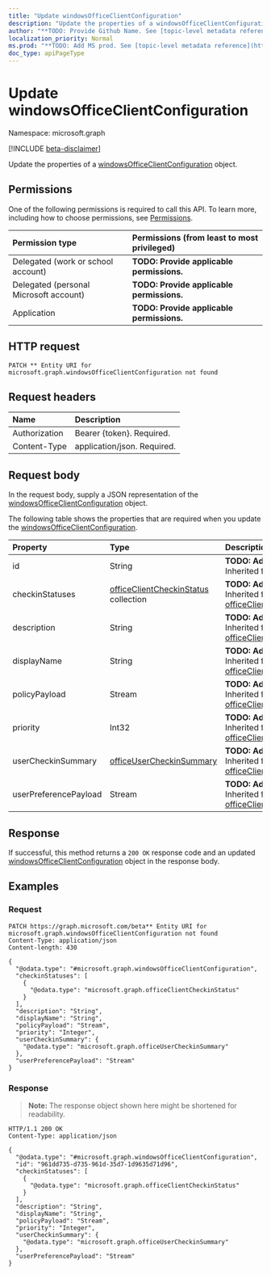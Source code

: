 ```yaml
---
title: "Update windowsOfficeClientConfiguration"
description: "Update the properties of a windowsOfficeClientConfiguration object."
author: "**TODO: Provide Github Name. See [topic-level metadata reference](https://msgo.azurewebsites.net/add/document/guidelines/metadata.html#topic-level-metadata)**"
localization_priority: Normal
ms.prod: "**TODO: Add MS prod. See [topic-level metadata reference](https://msgo.azurewebsites.net/add/document/guidelines/metadata.html#topic-level-metadata)**"
doc_type: apiPageType
---
```


# Update windowsOfficeClientConfiguration
Namespace: microsoft.graph

[!INCLUDE [beta-disclaimer](../../includes/beta-disclaimer.md)]

Update the properties of a [windowsOfficeClientConfiguration](../resources/windowsofficeclientconfiguration.md) object.

## Permissions
One of the following permissions is required to call this API. To learn more, including how to choose permissions, see [Permissions](/graph/permissions-reference).

|Permission type|Permissions (from least to most privileged)|
|:---|:---|
|Delegated (work or school account)|**TODO: Provide applicable permissions.**|
|Delegated (personal Microsoft account)|**TODO: Provide applicable permissions.**|
|Application|**TODO: Provide applicable permissions.**|

## HTTP request

<!-- {
  "blockType": "ignored"
}
-->
``` http
PATCH ** Entity URI for microsoft.graph.windowsOfficeClientConfiguration not found
```

## Request headers
|Name|Description|
|:---|:---|
|Authorization|Bearer {token}. Required.|
|Content-Type|application/json. Required.|

## Request body
In the request body, supply a JSON representation of the [windowsOfficeClientConfiguration](../resources/windowsofficeclientconfiguration.md) object.

The following table shows the properties that are required when you update the [windowsOfficeClientConfiguration](../resources/windowsofficeclientconfiguration.md).

|Property|Type|Description|
|:---|:---|:---|
|id|String|**TODO: Add Description** Inherited from [entity](../resources/entity.md)|
|checkinStatuses|[officeClientCheckinStatus](../resources/officeclientcheckinstatus.md) collection|**TODO: Add Description** Inherited from [officeClientConfiguration](../resources/officeclientconfiguration.md)|
|description|String|**TODO: Add Description** Inherited from [officeClientConfiguration](../resources/officeclientconfiguration.md)|
|displayName|String|**TODO: Add Description** Inherited from [officeClientConfiguration](../resources/officeclientconfiguration.md)|
|policyPayload|Stream|**TODO: Add Description** Inherited from [officeClientConfiguration](../resources/officeclientconfiguration.md)|
|priority|Int32|**TODO: Add Description** Inherited from [officeClientConfiguration](../resources/officeclientconfiguration.md)|
|userCheckinSummary|[officeUserCheckinSummary](../resources/officeusercheckinsummary.md)|**TODO: Add Description** Inherited from [officeClientConfiguration](../resources/officeclientconfiguration.md)|
|userPreferencePayload|Stream|**TODO: Add Description** Inherited from [officeClientConfiguration](../resources/officeclientconfiguration.md)|



## Response

If successful, this method returns a `200 OK` response code and an updated [windowsOfficeClientConfiguration](../resources/windowsofficeclientconfiguration.md) object in the response body.

## Examples

### Request
<!-- {
  "blockType": "request",
  "name": "update_windowsofficeclientconfiguration"
}
-->
``` http
PATCH https://graph.microsoft.com/beta** Entity URI for microsoft.graph.windowsOfficeClientConfiguration not found
Content-Type: application/json
Content-length: 430

{
  "@odata.type": "#microsoft.graph.windowsOfficeClientConfiguration",
  "checkinStatuses": [
    {
      "@odata.type": "microsoft.graph.officeClientCheckinStatus"
    }
  ],
  "description": "String",
  "displayName": "String",
  "policyPayload": "Stream",
  "priority": "Integer",
  "userCheckinSummary": {
    "@odata.type": "microsoft.graph.officeUserCheckinSummary"
  },
  "userPreferencePayload": "Stream"
}
```


### Response
>**Note:** The response object shown here might be shortened for readability.
<!-- {
  "blockType": "response",
  "truncated": true
}
-->
``` http
HTTP/1.1 200 OK
Content-Type: application/json

{
  "@odata.type": "#microsoft.graph.windowsOfficeClientConfiguration",
  "id": "961dd735-d735-961d-35d7-1d9635d71d96",
  "checkinStatuses": [
    {
      "@odata.type": "microsoft.graph.officeClientCheckinStatus"
    }
  ],
  "description": "String",
  "displayName": "String",
  "policyPayload": "Stream",
  "priority": "Integer",
  "userCheckinSummary": {
    "@odata.type": "microsoft.graph.officeUserCheckinSummary"
  },
  "userPreferencePayload": "Stream"
}
```

